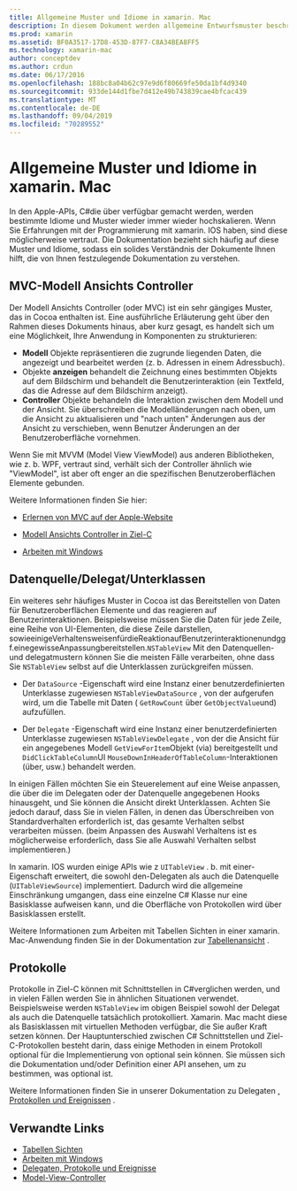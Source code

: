 ```yaml
---
title: Allgemeine Muster und Idiome in xamarin. Mac
description: In diesem Dokument werden allgemeine Entwurfsmuster beschrieben, die beim Erstellen von xamarin. Mac-Apps verwendet werden. Es erläutert das Model-View-Controller-Muster, die Datenquelle und die delegatmuster sowie Protokolle.
ms.prod: xamarin
ms.assetid: BF0A3517-17D8-453D-87F7-C8A34BEA8FF5
ms.technology: xamarin-mac
author: conceptdev
ms.author: crdun
ms.date: 06/17/2016
ms.openlocfilehash: 188bc8a04b62c97e9d6f80669fe50da1bf4d9340
ms.sourcegitcommit: 933de144d1fbe7d412e49b743839cae4bfcac439
ms.translationtype: MT
ms.contentlocale: de-DE
ms.lasthandoff: 09/04/2019
ms.locfileid: "70289552"
---
```

# <a name="common-patterns-and-idioms-in-xamarinmac"></a>Allgemeine Muster und Idiome in xamarin. Mac

In den Apple-APIs, C#die über verfügbar gemacht werden, werden bestimmte Idiome und Muster wieder immer wieder hochskalieren. Wenn Sie Erfahrungen mit der Programmierung mit xamarin. IOS haben, sind diese möglicherweise vertraut. Die Dokumentation bezieht sich häufig auf diese Muster und Idiome, sodass ein solides Verständnis der Dokumente Ihnen hilft, die von Ihnen festzulegende Dokumentation zu verstehen.

## <a name="mvc---model-view-controller"></a>MVC-Modell Ansichts Controller

Der Modell Ansichts Controller (oder MVC) ist ein sehr gängiges Muster, das in Cocoa enthalten ist. Eine ausführliche Erläuterung geht über den Rahmen dieses Dokuments hinaus, aber kurz gesagt, es handelt sich um eine Möglichkeit, Ihre Anwendung in Komponenten zu strukturieren:

- **Modell** Objekte repräsentieren die zugrunde liegenden Daten, die angezeigt und bearbeitet werden (z. b. Adressen in einem Adressbuch).
- Objekte **anzeigen** behandelt die Zeichnung eines bestimmten Objekts auf dem Bildschirm und behandelt die Benutzerinteraktion (ein Textfeld, das die Adresse auf dem Bildschirm anzeigt).
- **Controller** Objekte behandeln die Interaktion zwischen dem Modell und der Ansicht. Sie überschreiben die Modelländerungen nach oben, um die Ansicht zu aktualisieren und "nach unten" Änderungen aus der Ansicht zu verschieben, wenn Benutzer Änderungen an der Benutzeroberfläche vornehmen.

Wenn Sie mit MVVM (Model View ViewModel) aus anderen Bibliotheken, wie z. b. WPF, vertraut sind, verhält sich der Controller ähnlich wie "ViewModel", ist aber oft enger an die spezifischen Benutzeroberflächen Elemente gebunden.

Weitere Informationen finden Sie hier:

- [Erlernen von MVC auf der Apple-Website](https://developer.apple.com/library/ios/documentation/general/conceptual/devpedia-cocoacore/MVC.html)

- [Modell Ansichts Controller in Ziel-C](https://developer.apple.com/library/ios/documentation/general/conceptual/CocoaEncyclopedia/Model-View-Controller/Model-View-Controller.html)
- [Arbeiten mit Windows](~/mac/user-interface/window.md)

## <a name="data-source--delegate--subclassing"></a>Datenquelle/Delegat/Unterklassen

Ein weiteres sehr häufiges Muster in Cocoa ist das Bereitstellen von Daten für Benutzeroberflächen Elemente und das reagieren auf Benutzerinteraktionen. Beispielsweise müssen Sie die Daten für jede Zeile, eine Reihe von UI-Elementen, die diese Zeile darstellen, sowieeinigeVerhaltensweisenfürdieReaktionaufBenutzerinteraktionenundggf.einegewisseAnpassungbereitstellen.`NSTableView` Mit den Datenquellen-und delegatmustern können Sie die meisten Fälle verarbeiten, ohne dass Sie `NSTableView` selbst auf die Unterklassen zurückgreifen müssen.

- Der `DataSource` -Eigenschaft wird eine Instanz einer benutzerdefinierten Unterklasse zugewiesen `NSTableViewDataSource` , von der aufgerufen wird, um die Tabelle mit Daten ( `GetRowCount` über `GetObjectValue`und) aufzufüllen.

- Der `Delegate` -Eigenschaft wird eine Instanz einer benutzerdefinierten Unterklasse zugewiesen `NSTableViewDelegate` , von der die Ansicht für ein angegebenes Modell `GetViewForItem`Objekt (via) bereitgestellt und `DidClickTableColumn`UI `MouseDownInHeaderOfTableColumn`-Interaktionen (über, usw.) behandelt werden.

In einigen Fällen möchten Sie ein Steuerelement auf eine Weise anpassen, die über die im Delegaten oder der Datenquelle angegebenen Hooks hinausgeht, und Sie können die Ansicht direkt Unterklassen. Achten Sie jedoch darauf, dass Sie in vielen Fällen, in denen das Überschreiben von Standardverhalten erforderlich ist, das gesamte Verhalten selbst verarbeiten müssen. (beim Anpassen des Auswahl Verhaltens ist es möglicherweise erforderlich, dass Sie alle Auswahl Verhalten selbst implementieren.)

In xamarin. IOS wurden einige APIs wie z `UITableView` . b. mit einer-Eigenschaft erweitert, die sowohl den-Delegaten als auch die Datenquelle (`UITableViewSource`) implementiert. Dadurch wird die allgemeine Einschränkung umgangen, dass eine einzelne C# Klasse nur eine Basisklasse aufweisen kann, und die Oberfläche von Protokollen wird über Basisklassen erstellt.

Weitere Informationen zum Arbeiten mit Tabellen Sichten in einer xamarin. Mac-Anwendung finden Sie in der Dokumentation zur [Tabellenansicht](~/mac/user-interface/table-view.md) .

## <a name="protocols"></a>Protokolle

Protokolle in Ziel-C können mit Schnittstellen in C#verglichen werden, und in vielen Fällen werden Sie in ähnlichen Situationen verwendet. Beispielsweise werden `NSTableView` im obigen Beispiel sowohl der Delegat als auch die Datenquelle tatsächlich protokolliert. Xamarin. Mac macht diese als Basisklassen mit virtuellen Methoden verfügbar, die Sie außer Kraft setzen können. Der Hauptunterschied zwischen C# Schnittstellen und Ziel-C-Protokollen besteht darin, dass einige Methoden in einem Protokoll optional für die Implementierung von optional sein können. Sie müssen sich die Dokumentation und/oder Definition einer API ansehen, um zu bestimmen, was optional ist.

Weitere Informationen finden Sie in unserer Dokumentation zu Delegaten [, Protokollen und Ereignissen](~/ios/app-fundamentals/delegates-protocols-and-events.md) .



## <a name="related-links"></a>Verwandte Links

- [Tabellen Sichten](~/mac/user-interface/table-view.md)
- [Arbeiten mit Windows](~/mac/user-interface/window.md)
- [Delegaten, Protokolle und Ereignisse](~/ios/app-fundamentals/delegates-protocols-and-events.md)
- [Model-View-Controller](https://developer.apple.com/library/ios/documentation/general/conceptual/CocoaEncyclopedia/Model-View-Controller/Model-View-Controller.html)
